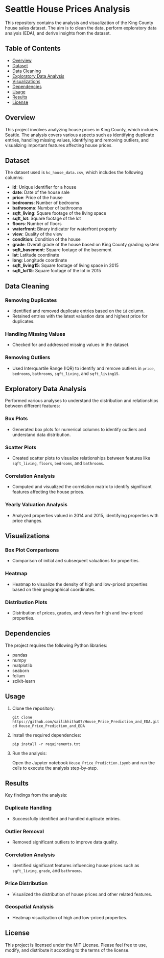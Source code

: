 
<h1>Seattle House Prices Analysis</h1>
<p>This repository contains the analysis and visualization of the King County house sales dataset. The aim is to clean the data, perform exploratory data analysis (EDA), and derive insights from the dataset.</p>

<h2>Table of Contents</h2>
<ul>
    <li><a href="#overview">Overview</a></li>
    <li><a href="#dataset">Dataset</a></li>
    <li><a href="#data-cleaning">Data Cleaning</a></li>
    <li><a href="#exploratory-data-analysis">Exploratory Data Analysis</a></li>
    <li><a href="#visualizations">Visualizations</a></li>
    <li><a href="#dependencies">Dependencies</a></li>
    <li><a href="#usage">Usage</a></li>
    <li><a href="#results">Results</a></li>
    <li><a href="#license">License</a></li>
</ul>

<h2 id="overview">Overview</h2>
<p>This project involves analyzing house prices in King County, which includes Seattle. The analysis covers various aspects such as identifying duplicate entries, handling missing values, identifying and removing outliers, and visualizing important features affecting house prices.</p>

<h2 id="dataset">Dataset</h2>
<p>The dataset used is <code>kc_house_data.csv</code>, which includes the following columns:</p>
<ul>
    <li><b>id</b>: Unique identifier for a house</li>
    <li><b>date</b>: Date of the house sale</li>
    <li><b>price</b>: Price of the house</li>
    <li><b>bedrooms</b>: Number of bedrooms</li>
    <li><b>bathrooms</b>: Number of bathrooms</li>
    <li><b>sqft_living</b>: Square footage of the living space</li>
    <li><b>sqft_lot</b>: Square footage of the lot</li>
    <li><b>floors</b>: Number of floors</li>
    <li><b>waterfront</b>: Binary indicator for waterfront property</li>
    <li><b>view</b>: Quality of the view</li>
    <li><b>condition</b>: Condition of the house</li>
    <li><b>grade</b>: Overall grade of the house based on King County grading system</li>
    <li><b>sqft_basement</b>: Square footage of the basement</li>
    <li><b>lat</b>: Latitude coordinate</li>
    <li><b>long</b>: Longitude coordinate</li>
    <li><b>sqft_living15</b>: Square footage of living space in 2015</li>
    <li><b>sqft_lot15</b>: Square footage of the lot in 2015</li>
</ul>

<h2 id="data-cleaning">Data Cleaning</h2>
<h3>Removing Duplicates</h3>
<ul>
    <li>Identified and removed duplicate entries based on the <code>id</code> column.</li>
    <li>Retained entries with the latest valuation date and highest price for duplicates.</li>
</ul>

<h3>Handling Missing Values</h3>
<ul>
    <li>Checked for and addressed missing values in the dataset.</li>
</ul>

<h3>Removing Outliers</h3>
<ul>
    <li>Used Interquartile Range (IQR) to identify and remove outliers in <code>price</code>, <code>bedrooms</code>, <code>bathrooms</code>, <code>sqft_living</code>, and <code>sqft_living15</code>.</li>
</ul>

<h2 id="exploratory-data-analysis">Exploratory Data Analysis</h2>
<p>Performed various analyses to understand the distribution and relationships between different features:</p>
<h3>Box Plots</h3>
<ul>
    <li>Generated box plots for numerical columns to identify outliers and understand data distribution.</li>
</ul>

<h3>Scatter Plots</h3>
<ul>
    <li>Created scatter plots to visualize relationships between features like <code>sqft_living</code>, <code>floors</code>, <code>bedrooms</code>, and <code>bathrooms</code>.</li>
</ul>

<h3>Correlation Analysis</h3>
<ul>
    <li>Computed and visualized the correlation matrix to identify significant features affecting the house prices.</li>
</ul>

<h3>Yearly Valuation Analysis</h3>
<ul>
    <li>Analyzed properties valued in 2014 and 2015, identifying properties with price changes.</li>
</ul>

<h2 id="visualizations">Visualizations</h2>
<h3>Box Plot Comparisons</h3>
<ul>
    <li>Comparison of initial and subsequent valuations for properties.</li>
</ul>

<h3>Heatmap</h3>
<ul>
    <li>Heatmap to visualize the density of high and low-priced properties based on their geographical coordinates.</li>
</ul>

<h3>Distribution Plots</h3>
<ul>
    <li>Distribution of prices, grades, and views for high and low-priced properties.</li>
</ul>

<h2 id="dependencies">Dependencies</h2>
<p>The project requires the following Python libraries:</p>
<ul>
    <li>pandas</li>
    <li>numpy</li>
    <li>matplotlib</li>
    <li>seaborn</li>
    <li>folium</li>
    <li>scikit-learn</li>
</ul>

<h2 id="usage">Usage</h2>
<ol>
    <li>Clone the repository:
        <pre><code>git clone https://github.com/sailikhitha07/House_Price_Prediction_and_EDA.git
cd House_Price_Prediction_and_EDA</code></pre>
    </li>
    <li>Install the required dependencies:
        <pre><code>pip install -r requirements.txt</code></pre>
    </li>
    <li>Run the analysis:
        <p>Open the Jupyter notebook <code>House_Price_Prediction.ipynb</code> and run the cells to execute the analysis step-by-step.</p>
    </li>
</ol>

<h2 id="results">Results</h2>
<p>Key findings from the analysis:</p>
<h3>Duplicate Handling</h3>
<ul>
    <li>Successfully identified and handled duplicate entries.</li>
</ul>

<h3>Outlier Removal</h3>
<ul>
    <li>Removed significant outliers to improve data quality.</li>
</ul>

<h3>Correlation Analysis</h3>
<ul>
    <li>Identified significant features influencing house prices such as <code>sqft_living</code>, <code>grade</code>, and <code>bathrooms</code>.</li>
</ul>

<h3>Price Distribution</h3>
<ul>
    <li>Visualized the distribution of house prices and other related features.</li>
</ul>

<h3>Geospatial Analysis</h3>
<ul>
    <li>Heatmap visualization of high and low-priced properties.</li>
</ul>

<h2 id="license">License</h2>
<p>This project is licensed under the MIT License. Please feel free to use, modify, and distribute it according to the terms of the license.</p>
